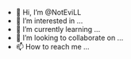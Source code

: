 - 👋 Hi, I’m @NotEviLL
- 👀 I’m interested in ...
- 🌱 I’m currently learning ...
- 💞️ I’m looking to collaborate on ...
- 📫 How to reach me ...

<!----
NotEviLL/NotEviLL is a ✨ special ✨ repository because its `README.md` (this file) appears on your GitHub profile.
You can click the Preview link to take a look at your changes.
--->
